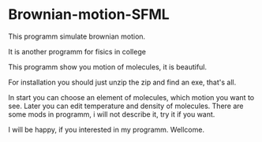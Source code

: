 # Brownian-motion-SFML
This programm simulate brownian motion.

It is another programm for fisics in college

This programm show you motion of molecules, it is beautiful.

For installation you should just unzip the zip and find an exe, that's all.

In start you can choose an element of molecules, which motion you want to see. Later you can edit temperature and density of molecules. There are some mods in programm, i will not describe it, try it if you want.

I will be happy, if you interested in my programm. Wellcome.
